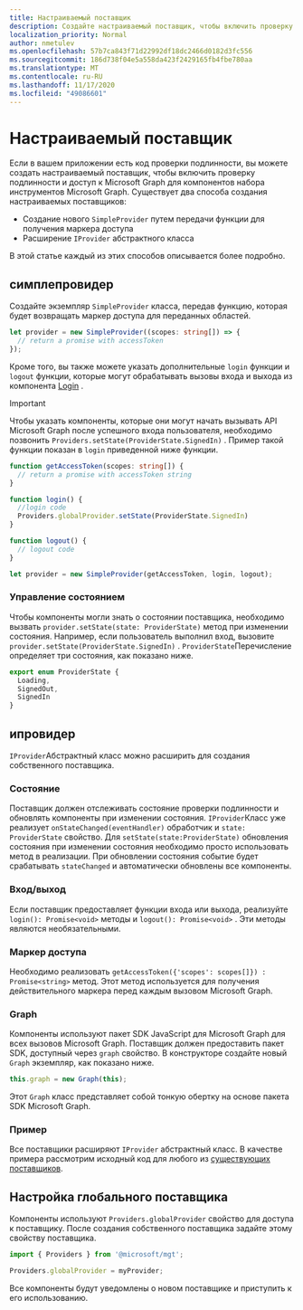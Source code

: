 ```yaml
---
title: Настраиваемый поставщик
description: Создайте настраиваемый поставщик, чтобы включить проверку подлинности и доступ к Graph для компонентов набора средств Microsoft Graph, если в вашем приложении есть код проверки подлинности.
localization_priority: Normal
author: nmetulev
ms.openlocfilehash: 57b7ca843f71d22992df18dc2466d0182d3fc556
ms.sourcegitcommit: 186d738f04e5a558da423f2429165fb4fbe780aa
ms.translationtype: MT
ms.contentlocale: ru-RU
ms.lasthandoff: 11/17/2020
ms.locfileid: "49086601"
---
```

# <a name="custom-provider"></a>Настраиваемый поставщик

Если в вашем приложении есть код проверки подлинности, вы можете создать настраиваемый поставщик, чтобы включить проверку подлинности и доступ к Microsoft Graph для компонентов набора инструментов Microsoft Graph. Существует два способа создания настраиваемых поставщиков:

- Создание нового `SimpleProvider` путем передачи функции для получения маркера доступа
- Расширение `IProvider` абстрактного класса

В этой статье каждый из этих способов описывается более подробно.

## <a name="simpleprovider"></a>симплепровидер

Создайте экземпляр `SimpleProvider` класса, передав функцию, которая будет возвращать маркер доступа для переданных областей. 

```ts
let provider = new SimpleProvider((scopes: string[]) => {
  // return a promise with accessToken
});
```

Кроме того, вы также можете указать дополнительные `login` функции и `logout` функции, которые могут обрабатывать вызовы входа и выхода из компонента [Login](../components/login.md) .

> [!IMPORTANT] 
> Чтобы указать компоненты, которые они могут начать вызывать API Microsoft Graph после успешного входа пользователя, необходимо позвонить `Providers.setState(ProviderState.SignedIn)` . Пример такой функции показан в `login` приведенной ниже функции.

```ts
function getAccessToken(scopes: string[]) {
  // return a promise with accessToken string
}

function login() {
  //login code
  Providers.globalProvider.setState(ProviderState.SignedIn)
}

function logout() {
  // logout code
}

let provider = new SimpleProvider(getAccessToken, login, logout);
```

### <a name="manage-state"></a>Управление состоянием

Чтобы компоненты могли знать о состоянии поставщика, необходимо вызвать `provider.setState(state: ProviderState)` метод при изменении состояния. Например, если пользователь выполнил вход, вызовите `provider.setState(ProviderState.SignedIn)` . `ProviderState`Перечисление определяет три состояния, как показано ниже.

```ts
export enum ProviderState {
  Loading,
  SignedOut,
  SignedIn
}
```

## <a name="iprovider"></a>ипровидер

`IProvider`Абстрактный класс можно расширить для создания собственного поставщика.

### <a name="state"></a>Состояние

Поставщик должен отслеживать состояние проверки подлинности и обновлять компоненты при изменении состояния. `IProvider`Класс уже реализует `onStateChanged(eventHandler)` обработчик и `state: ProviderState` свойство. Для `setState(state:ProviderState)` обновления состояния при изменении состояния необходимо просто использовать метод в реализации. При обновлении состояния событие будет срабатывать `stateChanged` и автоматически обновлены все компоненты.

### <a name="loginlogout"></a>Вход/выход

Если поставщик предоставляет функции входа или выхода, реализуйте `login(): Promise<void>` методы и `logout(): Promise<void>` . Эти методы являются необязательными.

### <a name="access-token"></a>Маркер доступа

Необходимо реализовать `getAccessToken({'scopes': scopes[]}) : Promise<string>` метод. Этот метод используется для получения действительного маркера перед каждым вызовом Microsoft Graph.

### <a name="graph"></a>Graph

Компоненты используют пакет SDK JavaScript для Microsoft Graph для всех вызовов Microsoft Graph. Поставщик должен предоставить пакет SDK, доступный через `graph` свойство. В конструкторе создайте новый `Graph` экземпляр, как показано ниже.

```js
this.graph = new Graph(this);
```

Этот `Graph` класс представляет собой тонкую обертку на основе пакета SDK Microsoft Graph.

### <a name="example"></a>Пример

Все поставщики расширяют `IProvider` абстрактный класс. В качестве примера рассмотрим исходный код для любого из [существующих поставщиков](https://github.com/microsoftgraph/microsoft-graph-toolkit/tree/main/packages/mgt/src/providers).

## <a name="set-the-global-provider"></a>Настройка глобального поставщика

Компоненты используют `Providers.globalProvider` свойство для доступа к поставщику. После создания собственного поставщика задайте этому свойству поставщика.

```ts
import { Providers } from '@microsoft/mgt';

Providers.globalProvider = myProvider;
```

Все компоненты будут уведомлены о новом поставщике и приступить к его использованию.
